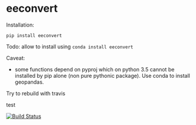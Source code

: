 # eeconvert

Installation:

`pip install eeconvert`

Todo: 
allow to install using `conda install eeconvert` 

Caveat:
- some functions depend on pyproj which on python 3.5 cannot be installed by pip alone (non pure pythonic package). Use conda to install geopandas.  

Try to rebuild with travis



test  


[![Build Status](https://travis-ci.org/rutgerhofste/eeconvert.svg?branch=master)](https://travis-ci.org/rutgerhofste/eeconvert)
